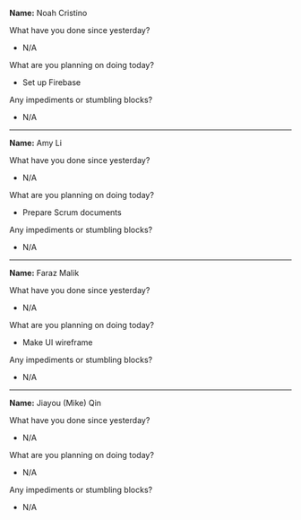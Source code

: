 __Name:__ Noah Cristino

What have you done since yesterday?
* N/A

What are you planning on doing today?
* Set up Firebase

Any impediments or stumbling blocks?
* N/A

---

__Name:__ Amy Li

What have you done since yesterday?
* N/A

What are you planning on doing today?
* Prepare Scrum documents

Any impediments or stumbling blocks?
* N/A

---

__Name:__ Faraz Malik

What have you done since yesterday?
* N/A

What are you planning on doing today?
* Make UI wireframe

Any impediments or stumbling blocks?
* N/A

---

__Name:__ Jiayou (Mike) Qin

What have you done since yesterday?
* N/A

What are you planning on doing today?
* N/A

Any impediments or stumbling blocks?
* N/A




